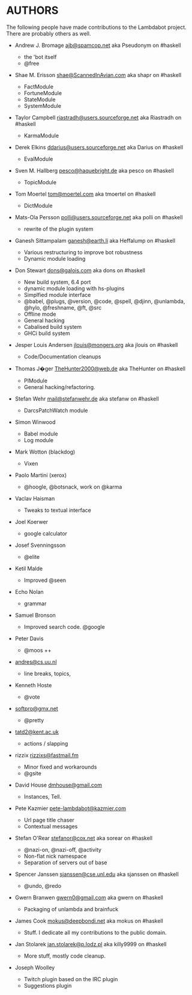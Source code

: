 AUTHORS
========

The following people have made contributions to the Lambdabot project.  There are probably others as well.

* Andrew J. Bromage <ajb@spamcop.net> aka Pseudonym on #haskell

  - the 'bot itself
  - @free

* Shae M. Erisson <shae@ScannedInAvian.com> aka shapr on #haskell

  - FactModule
  - FortuneModule
  - StateModule
  - SystemModule

* Taylor Campbell <riastradh@users.sourceforge.net> aka Riastradh on #haskell

  - KarmaModule

* Derek Elkins <ddarius@users.sourceforge.net> aka Darius on #haskell

  - EvalModule

* Sven M. Hallberg <pesco@haquebright.de> aka pesco on #haskell

  - TopicModule

* Tom Moertel <tom@moertel.com> aka tmoertel on #haskell

  - DictModule

* Mats-Ola Persson <polli@users.sourceforge.net> aka polli on #haskell

  - rewrite of the plugin system

* Ganesh Sittampalam <ganesh@earth.li> aka Heffalump on #haskell

  - Various restructuring to improve bot robustness
  - Dynamic module loading

* Don Stewart <dons@galois.com> aka dons on #haskell

  - New build system, 6.4 port
  - dynamic module loading with hs-plugins
  - Simplfied module interface
  - @babel, @plugs, @version, @code, @spell, @djinn, @unlambda, @hylo, @freshname, @ft, @src
  - Offline mode
  - General hacking
  - Cabalised build system
  - GHCi build system

* Jesper Louis Andersen <jlouis@mongers.org> aka jlouis on #haskell

  - Code/Documentation cleanups

* Thomas J�ger <TheHunter2000@web.de> aka TheHunter on #haskell

  - PlModule
  - General hacking/refactoring.

* Stefan Wehr <mail@stefanwehr.de> aka stefanw on #haskell

  - DarcsPatchWatch module

* Simon Winwood

  - Babel module
  - Log module

* Mark Wotton (blackdog)

  - Vixen

* Paolo Martini (xerox)

  - @hoogle, @botsnack, work on @karma

* Vaclav Haisman

  - Tweaks to textual interface

* Joel Koerwer

  - google calculator

* Josef Svenningsson

  - @elite

* Ketil Malde

  - Improved @seen

* Echo Nolan

  - grammar

* Samuel Bronson

  - Improved search code. @google

* Peter Davis

  - @moos ++

* andres@cs.uu.nl

  - line breaks, topics,

* Kenneth Hoste

  - @vote

* softpro@gmx.net

  - @pretty

* tatd2@kent.ac.uk

  - actions / slapping

* rizzix <rizzixs@fastmail.fm>

  - Minor fixed and workarounds
  - @gsite

* David House <dmhouse@gmail.com>

  - Instances, Tell.

* Pete Kazmier <pete-lambdabot@kazmier.com>

  - Url page title chaser
  - Contextual messages

* Stefan O'Rear <stefanor@cox.net> aka sorear on #haskell

  - @nazi-on, @nazi-off, @activity
  - Non-flat nick namespace
  - Separation of servers out of base

* Spencer Janssen <sjanssen@cse.unl.edu> aka sjanssen on #haskell

  - @undo, @redo

* Gwern Branwen <gwern0@gmail.com> aka gwern on #haskell

  - Packaging of unlambda and brainfuck

* James Cook <mokus@deepbondi.net> aka mokus on #haskell

  - Stuff.  I dedicate all my contributions to the public domain.

* Jan Stolarek <jan.stolarek@p.lodz.pl> aka killy9999 on #haskell

  - More stuff, mostly code cleanup.

* Joseph Woolley

  - Twitch plugin based on the IRC plugin
  - Suggestions plugin